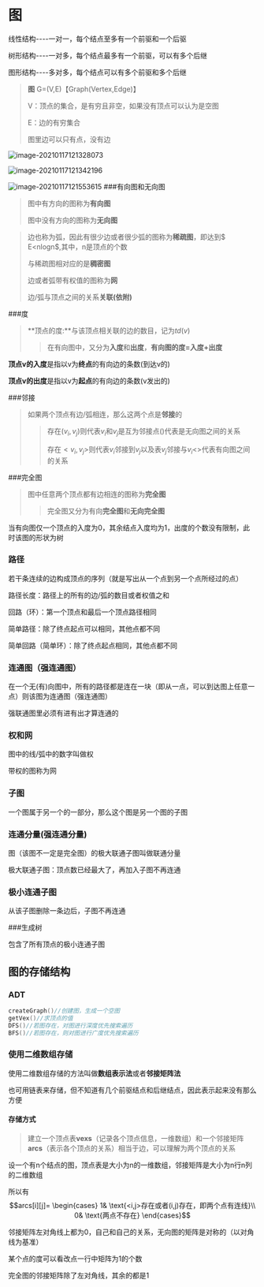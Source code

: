 # 图

线性结构----一对一，每个结点至多有一个前驱和一个后驱

树形结构----一对多，每个结点最多有一个前驱，可以有多个后继

图形结构----多对多，每个结点可以有多个前驱和多个后继

> **图** G=(V,E)【Graph(Vertex,Edge)】
>
> V：顶点的集合，是有穷且非空，如果没有顶点可以认为是空图
>
> E：边的有穷集合
>
> 图里边可以只有点，没有边

![image-20210117121328073](C:\Users\singx\AppData\Roaming\Typora\typora-user-images\image-20210117121328073.png)



![image-20210117121342196](C:\Users\singx\AppData\Roaming\Typora\typora-user-images\image-20210117121342196.png)

![image-20210117121553615](C:\Users\singx\AppData\Roaming\Typora\typora-user-images\image-20210117121553615.png)
###有向图和无向图

>图中有方向的图称为**有向图**
>
>图中没有方向的图称为**无向图**



>边也称为弧，因此有很少边或者很少弧的图称为**稀疏图**，即达到$ E<nlogn$,其中，n是顶点的个数
>
>与稀疏图相对应的是**稠密图**
>
>边或者弧带有权值的图称为**网**
>
>边/弧与顶点之间的关系**关联(依附)**

###度

>**顶点的度:**与该顶点相关联的边的数目，记为$td(v)$
>
>> 在有向图中，又分为**入度**和**出度**，**有向图的度=入度+出度**

**顶点v的入度**是指以v为**终点**的有向边的条数(到达v的)

**顶点v的出度**是指以v为**起点**的有向边的条数(v发出的)

###邻接

>如果两个顶点有边/弧相连，那么这两个点是**邻接**的
>
>> 存在$(v_i,v_j)$则代表$v_i$和$v_j$是互为邻接点()代表是无向图之间的关系
>>
>> 存在$<v_i,v_j>$则代表$v_i$邻接到$v_j$以及表$v_j$邻接与$v_i$<>代表有向图之间的关系

###完全图

>图中任意两个顶点都有边相连的图称为**完全图**
>
>> 完全图又分为有向**完全图**和**无向完全图**

当有向图仅一个顶点的入度为0，其余结点入度均为1，出度的个数没有限制，此时该图的形状为树



### 路径

若干条连续的边构成顶点的序列（就是写出从一个点到另一个点所经过的点）

路径长度：路径上的所有的边/弧的数目或者权值之和

回路（环）：第一个顶点和最后一个顶点路径相同

简单路径：除了终点起点可以相同，其他点都不同

简单回路（简单环）：除了终点起点相同，其他点都不同

### 连通图（强连通图）

在一个无(有)向图中，所有的路径都是连在一块（即从一点，可以到达图上任意一点）则该图为连通图（强连通图）

强联通图里必须有进有出才算连通的

### 权和网

图中的线/弧中的数字叫做权

带权的图称为网

### 子图

一个图属于另一个的一部分，那么这个图是另一个图的子图

### 连通分量(强连通分量)

图（该图不一定是完全图）的极大联通子图叫做联通分量

极大联通子图：顶点数已经最大了，再加入子图不再连通

### 极小连通子图

从该子图删除一条边后，子图不再连通

###生成树

包含了所有顶点的极小连通子图



## 图的存储结构

### ADT

```c
createGraph()//创建图，生成一个空图
getVex()//求顶点的值
DFS()//若图存在，对图进行深度优先搜索遍历
BFS()//若图存在，则对图进行广度优先搜索遍历
```

### 使用二维数组存储

使用二维数组存储的方法叫做**数组表示法**或者**邻接矩阵法**

也可用链表来存储，但不知道有几个前驱结点和后继结点，因此表示起来没有那么方便

#### 存储方式

>建立一个顶点表**vexs**（记录各个顶点信息，一维数组）和一个邻接矩阵**arcs**（表示各个顶点的关系）相当于边，可以理解为两个顶点的关系

设一个有n个结点的图，顶点表是大小为n的一维数组，邻接矩阵是大小为n行n列的二维数组

所以有$$arcs[i][j]=
\begin{cases}
1& \text{<i,j>存在或者(i,j)存在，即两个点有连线}\\
0& \text{两点不存在}
\end{cases}$$

邻接矩阵左对角线上都为0，自己和自己的关系，无向图的矩阵是对称的（以对角线为基准）

某个点的度可以看改点一行中矩阵为1的个数

完全图的邻接矩阵除了左对角线，其余的都是1
